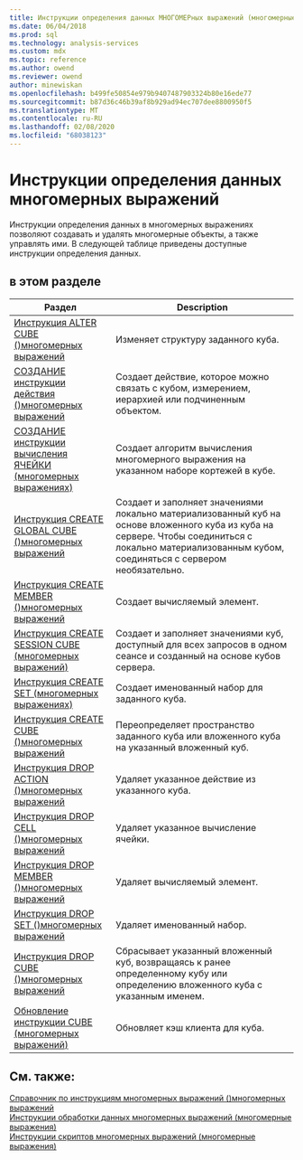 ```yaml
---
title: Инструкции определения данных МНОГОМЕРных выражений (многомерные выражения) | Документация Майкрософт
ms.date: 06/04/2018
ms.prod: sql
ms.technology: analysis-services
ms.custom: mdx
ms.topic: reference
ms.author: owend
ms.reviewer: owend
author: minewiskan
ms.openlocfilehash: b499fe50854e979b9407487903324b80e16ede77
ms.sourcegitcommit: b87d36c46b39af8b929ad94ec707dee8800950f5
ms.translationtype: MT
ms.contentlocale: ru-RU
ms.lasthandoff: 02/08/2020
ms.locfileid: "68038123"
---
```

# <a name="mdx-data-definition-statements-mdx"></a>Инструкции определения данных многомерных выражений


  Инструкции определения данных в многомерных выражениях позволяют создавать и удалять многомерные объекты, а также управлять ими. В следующей таблице приведены доступные инструкции определения данных.  
  
## <a name="in-this-section"></a>в этом разделе  
  
|Раздел|Description|  
|-----------|-----------------|  
|[Инструкция ALTER CUBE &#40;&#41;многомерных выражений](../mdx/mdx-data-definition-alter-cube.md)|Изменяет структуру заданного куба.|  
|[СОЗДАНИЕ инструкции действия &#40;&#41;многомерных выражений](../mdx/mdx-data-definition-create-action.md)|Создает действие, которое можно связать с кубом, измерением, иерархией или подчиненным объектом.|  
|[СОЗДАНИЕ инструкции вычисления ЯЧЕЙКИ &#40;многомерных выражениях&#41;](../mdx/mdx-data-definition-create-cell-calculation.md)|Создает алгоритм вычисления многомерного выражения на указанном наборе кортежей в кубе.|  
|[Инструкция CREATE GLOBAL CUBE &#40;&#41;многомерных выражений](../mdx/mdx-data-definition-create-global-cube.md)|Создает и заполняет значениями локально материализованный куб на основе вложенного куба из куба на сервере. Чтобы соединиться с локально материализованным кубом, соединяться с сервером необязательно.|  
|[Инструкция CREATE MEMBER &#40;&#41;многомерных выражений](../mdx/mdx-data-definition-create-member.md)|Создает вычисляемый элемент.|  
|[Инструкция CREATE SESSION CUBE &#40;многомерных выражений&#41;](../mdx/mdx-data-definition-create-session-cube.md)|Создает и заполняет значениями куб, доступный для всех запросов в одном сеансе и созданный на основе кубов сервера.|  
|[Инструкция CREATE SET &#40;многомерных выражениях&#41;](../mdx/mdx-data-definition-create-set.md)|Создает именованный набор для заданного куба.|  
|[Инструкция CREATE CUBE &#40;&#41;многомерных выражений](../mdx/mdx-data-definition-create-subcube.md)|Переопределяет пространство заданного куба или вложенного куба на указанный вложенный куб.|  
|[Инструкция DROP ACTION &#40;&#41;многомерных выражений](../mdx/mdx-data-definition-drop-action.md)|Удаляет указанное действие из указанного куба.|  
|[Инструкция DROP CELL &#40;&#41;многомерных выражений](../mdx/mdx-data-definition-drop-cell-calculation.md)|Удаляет указанное вычисление ячейки.|  
|[Инструкция DROP MEMBER &#40;&#41;многомерных выражений](../mdx/mdx-data-definition-drop-member.md)|Удаляет вычисляемый элемент.|  
|[Инструкция DROP SET &#40;&#41;многомерных выражений](../mdx/mdx-data-definition-drop-set.md)|Удаляет именованный набор.|  
|[Инструкция DROP CUBE &#40;&#41;многомерных выражений](../mdx/mdx-data-definition-drop-subcube.md)|Сбрасывает указанный вложенный куб, возвращаясь к ранее определенному кубу или определению вложенного куба с указанным именем.|  
|[Обновление инструкции CUBE &#40;многомерных выражений&#41;](../mdx/mdx-data-definition-refresh-cube.md)|Обновляет кэш клиента для куба.|  
  
## <a name="see-also"></a>См. также:  
 [Справочник по инструкциям многомерных выражений &#40;&#41;многомерных выражений](../mdx/mdx-statement-reference-mdx.md)   
 [Инструкции обработки данных многомерных выражений &#40;многомерные выражения&#41;](../mdx/mdx-data-manipulation-statements-mdx.md)   
 [Инструкции скриптов многомерных выражений &#40;многомерные выражения&#41;](../mdx/mdx-scripting-statements-mdx.md)  
  
  
